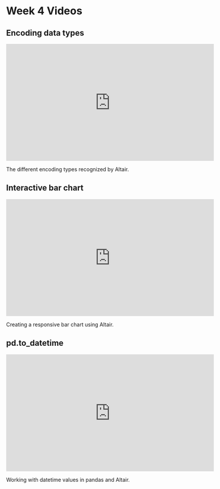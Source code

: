 # Week 4 Videos

## Encoding data types

<iframe width="560" height="315" src="https://www.youtube.com/embed/mF-eaXtRn6Q" title="YouTube video player" frameborder="0" allow="accelerometer; autoplay; clipboard-write; encrypted-media; gyroscope; picture-in-picture" allowfullscreen></iframe>

The different encoding types recognized by Altair.

## Interactive bar chart

<iframe width="560" height="315" src="https://www.youtube.com/embed/Hmy9tBN-mpo" title="YouTube video player" frameborder="0" allow="accelerometer; autoplay; clipboard-write; encrypted-media; gyroscope; picture-in-picture" allowfullscreen></iframe>

Creating a responsive bar chart using Altair.

## pd.to_datetime

<iframe width="560" height="315" src="https://www.youtube.com/embed/flh44Pwmdo4" title="YouTube video player" frameborder="0" allow="accelerometer; autoplay; clipboard-write; encrypted-media; gyroscope; picture-in-picture" allowfullscreen></iframe>

Working with datetime values in pandas and Altair.